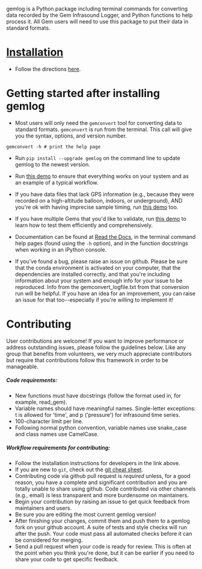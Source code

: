 gemlog is a Python package including terminal commands for converting data recorded by the Gem Infrasound Logger, and Python functions to help process it. All Gem users will need to use this package to put their data in standard formats.

# [Installation](https://github.com/ajakef/gemlog/tree/main/Installation.md) 
* Follow the directions [here](https://github.com/ajakef/gemlog/tree/main/Installation.md).

# Getting started after installing gemlog
* Most users will only need the `gemconvert` tool for converting data to standard formats. `gemconvert` is run from the terminal. This call will give you the syntax, options, and version number.
```
gemconvert -h # print the help page
```

* Run `pip install --upgrade gemlog` on the command line to update gemlog to the newest version.

* Run [this demo](https://github.com/ajakef/gemlog/tree/main/demo) to ensure that everything works on your system and as an example of a typical workflow.

* If you have data files that lack GPS information (e.g., because they were recorded on a high-altitude balloon, indoors, or underground), AND you're ok with having imprecise sample timing, run [this demo](https://github.com/ajakef/gemlog/tree/main/demo_missing_gps) too.

* If you have multiple Gems that you'd like to validate, run [this demo](https://github.com/ajakef/gemlog/tree/main/demo_QC) to learn how to test them efficiently and comprehensively.

* Documentation can be found at [Read the Docs](https://gemlog.readthedocs.io/en/latest/index.html), in the terminal command help pages (found using the `-h` option), and in the function docstrings when working in an iPython console.

* If you've found a bug, please raise an issue on github. Please be sure that the conda environment is activated on your computer, that the dependencies are installed correctly, and that you're including information about your system and enough info for your issue to be reproduced. Info from the gemconvert_logfile.txt from that conversion run will be helpful. If you have an idea for an improvement, you can raise an issue for that too--especially if you're willing to implement it! 

# Contributing
User contributions are welcome! If you want to improve performance or address outstanding issues, please follow the guidelines below. Like any group that benefits from volunteers, we very much appreciate contributors but require that contributions follow this framework in order to be manageable.
##### Code requirements:
* New functions must have docstrings (follow the format used in, for example, read_gem).
* Variable names should have meaningful names. Single-letter exceptions: t is allowed for 'time', and p ('pressure') for infrasound time series.
* 100-character limit per line.
* Following normal python convention, variable names use snake_case and class names use CamelCase.

##### Workflow requirements for contributing:
* Follow the installation instructions for developers in the link above.
* If you are new to `git`, check out the [git cheat sheet](https://github.com/ajakef/gemlog/tree/main/git_instructions.md).
* Contributing code via github pull request is *required* unless, for a good reason, you have a complete and significant contribution and you are totally unable to share using github. Code contributed via other channels (e.g., email) is less transparent and more burdensome on maintainers.
* Begin your contribution by raising an issue to get quick feedback from maintainers and users.
* Be sure you are editing the most current gemlog version! 
* After finishing your changes, commit them and push them to a gemlog fork on your github account. A suite of tests and style checks will run after the push. Your code must pass all automated checks before it can be considered for merging.
* Send a pull request when your code is ready for review. This is often at the point when you think you're done, but it can be earlier if you need to share your code to get specific feedback.

